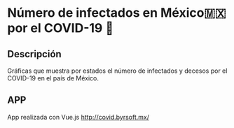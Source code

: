 # Número de infectados en México🇲🇽 por el COVID-19 🦠

## Descripción
Gráficas que muestra por estados el número de infectados y decesos por el COVID-19 en el país de México.

## APP
App realizada con Vue.js http://covid.byrsoft.mx/
